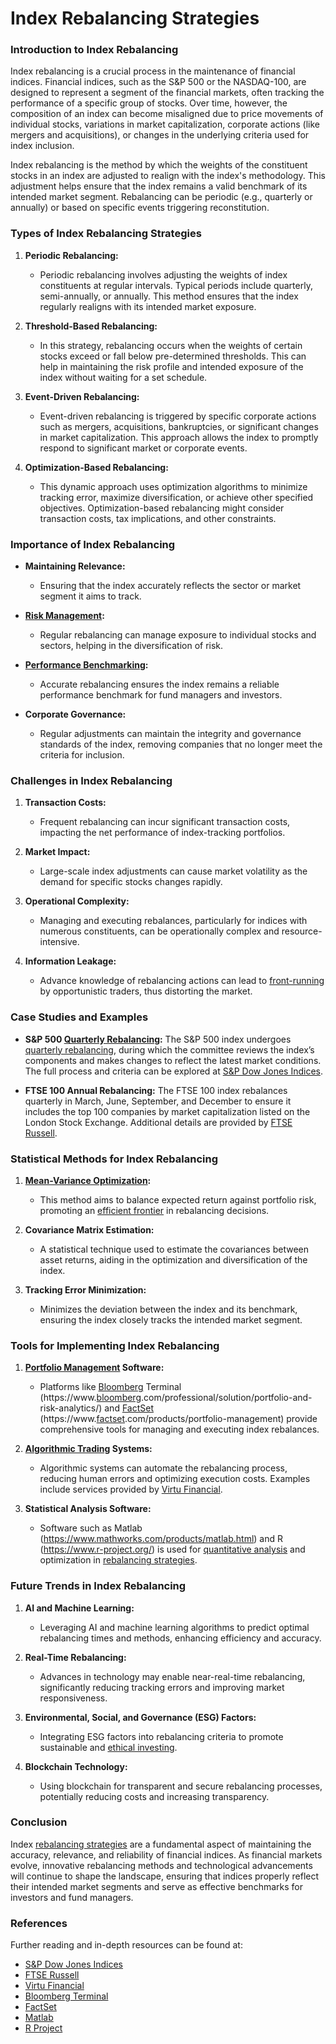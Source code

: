 # Index Rebalancing Strategies

### Introduction to Index Rebalancing

Index rebalancing is a crucial process in the maintenance of financial indices. Financial indices, such as the S&P 500 or the NASDAQ-100, are designed to represent a segment of the financial markets, often tracking the performance of a specific group of stocks. Over time, however, the composition of an index can become misaligned due to price movements of individual stocks, variations in market capitalization, corporate actions (like mergers and acquisitions), or changes in the underlying criteria used for index inclusion.

Index rebalancing is the method by which the weights of the constituent stocks in an index are adjusted to realign with the index's methodology. This adjustment helps ensure that the index remains a valid benchmark of its intended market segment. Rebalancing can be periodic (e.g., quarterly or annually) or based on specific events triggering reconstitution.

### Types of Index Rebalancing Strategies

1. **Periodic Rebalancing:**
   - Periodic rebalancing involves adjusting the weights of index constituents at regular intervals. Typical periods include quarterly, semi-annually, or annually. This method ensures that the index regularly realigns with its intended market exposure.
   
2. **Threshold-Based Rebalancing:**
   - In this strategy, rebalancing occurs when the weights of certain stocks exceed or fall below pre-determined thresholds. This can help in maintaining the risk profile and intended exposure of the index without waiting for a set schedule.
   
3. **Event-Driven Rebalancing:**
   - Event-driven rebalancing is triggered by specific corporate actions such as mergers, acquisitions, bankruptcies, or significant changes in market capitalization. This approach allows the index to promptly respond to significant market or corporate events.
   
4. **Optimization-Based Rebalancing:**
   - This dynamic approach uses optimization algorithms to minimize tracking error, maximize diversification, or achieve other specified objectives. Optimization-based rebalancing might consider transaction costs, tax implications, and other constraints.

### Importance of Index Rebalancing

- **Maintaining Relevance:**
  - Ensuring that the index accurately reflects the sector or market segment it aims to track.
  
- **[Risk Management](../r/risk_management.md):**
  - Regular rebalancing can manage exposure to individual stocks and sectors, helping in the diversification of risk.

- **[Performance Benchmarking](../p/performance_benchmarking.md):**
  - Accurate rebalancing ensures the index remains a reliable performance benchmark for fund managers and investors.

- **Corporate Governance:**
  - Regular adjustments can maintain the integrity and governance standards of the index, removing companies that no longer meet the criteria for inclusion.

### Challenges in Index Rebalancing

1. **Transaction Costs:**
   - Frequent rebalancing can incur significant transaction costs, impacting the net performance of index-tracking portfolios.

2. **Market Impact:**
   - Large-scale index adjustments can cause market volatility as the demand for specific stocks changes rapidly.

3. **Operational Complexity:**
   - Managing and executing rebalances, particularly for indices with numerous constituents, can be operationally complex and resource-intensive.

4. **Information Leakage:**
   - Advance knowledge of rebalancing actions can lead to [front-running](../f/front-running.md) by opportunistic traders, thus distorting the market.

### Case Studies and Examples

- **S&P 500 [Quarterly Rebalancing](../q/quarterly_rebalancing.md):**
  The S&P 500 index undergoes [quarterly rebalancing](../q/quarterly_rebalancing.md), during which the committee reviews the index’s components and makes changes to reflect the latest market conditions. The full process and criteria can be explored at [S&P Dow Jones Indices](https://www.spglobal.com/spdji/en/indices/equity/sp-500/).

- **FTSE 100 Annual Rebalancing:**
  The FTSE 100 index rebalances quarterly in March, June, September, and December to ensure it includes the top 100 companies by market capitalization listed on the London Stock Exchange. Additional details are provided by [FTSE Russell](https://www.ftserussell.com/products/indices/uk).

### Statistical Methods for Index Rebalancing

1. **[Mean-Variance Optimization](../m/mean-variance_optimization.md):**
   - This method aims to balance expected return against portfolio risk, promoting an [efficient frontier](../e/efficient_frontier.md) in rebalancing decisions.

2. **Covariance Matrix Estimation:**
   - A statistical technique used to estimate the covariances between asset returns, aiding in the optimization and diversification of the index.

3. **Tracking Error Minimization:**
   - Minimizes the deviation between the index and its benchmark, ensuring the index closely tracks the intended market segment.

### Tools for Implementing Index Rebalancing

1. **[Portfolio Management](../p/portfolio_management.md) Software:**
   - Platforms like [Bloomberg](../b/bloomberg.md) Terminal (https://www.[bloomberg](../b/bloomberg.md).com/professional/solution/portfolio-and-risk-analytics/) and [FactSet](../f/factset.md) (https://www.[factset](../f/factset.md).com/products/portfolio-management) provide comprehensive tools for managing and executing index rebalances.
   
2. **[Algorithmic Trading](../a/algorithmic_trading.md) Systems:**
   - Algorithmic systems can automate the rebalancing process, reducing human errors and optimizing execution costs. Examples include services provided by [Virtu Financial](https://www.virtu.com/).

3. **Statistical Analysis Software:**
   - Software such as Matlab (https://www.mathworks.com/products/matlab.html) and R (https://www.r-project.org/) is used for [quantitative analysis](../q/quantitative_analysis.md) and optimization in [rebalancing strategies](../r/rebalancing_strategies.md).

### Future Trends in Index Rebalancing

1. **AI and Machine Learning:**
   - Leveraging AI and machine learning algorithms to predict optimal rebalancing times and methods, enhancing efficiency and accuracy.
   
2. **Real-Time Rebalancing:**
   - Advances in technology may enable near-real-time rebalancing, significantly reducing tracking errors and improving market responsiveness.

3. **Environmental, Social, and Governance (ESG) Factors:**
   - Integrating ESG factors into rebalancing criteria to promote sustainable and [ethical investing](../e/ethical_investing.md).

4. **Blockchain Technology:**
   - Using blockchain for transparent and secure rebalancing processes, potentially reducing costs and increasing transparency.

### Conclusion

Index [rebalancing strategies](../r/rebalancing_strategies.md) are a fundamental aspect of maintaining the accuracy, relevance, and reliability of financial indices. As financial markets evolve, innovative rebalancing methods and technological advancements will continue to shape the landscape, ensuring that indices properly reflect their intended market segments and serve as effective benchmarks for investors and fund managers.

### References

Further reading and in-depth resources can be found at:

- [S&P Dow Jones Indices](https://www.spglobal.com/spdji/en/indices/equity/sp-500/)
- [FTSE Russell](https://www.ftserussell.com/products/indices/uk)
- [Virtu Financial](https://www.virtu.com/)
- [Bloomberg Terminal](https://www.bloomberg.com/professional/solution/portfolio-and-risk-analytics/)
- [FactSet](https://www.factset.com/products/portfolio-management)
- [Matlab](https://www.mathworks.com/products/matlab.html)
- [R Project](https://www.r-project.org/)
